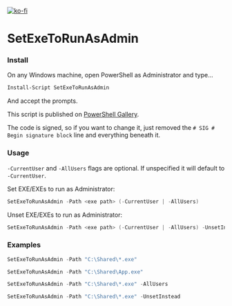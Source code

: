 [![ko-fi](https://ko-fi.com/img/githubbutton_sm.svg)](https://ko-fi.com/asheroto)

# SetExeToRunAsAdmin

### Install

On any Windows machine, open PowerShell as Administrator and type...

```powershell
Install-Script SetExeToRunAsAdmin
```

And accept the prompts.

This script is published on [PowerShell Gallery](https://www.powershellgallery.com/packages/SetExeToRunAsAdmin).

The code is signed, so if you want to change it, just removed the `# SIG # Begin signature block` line and everything beneath it.

### Usage

```-CurrentUser``` and ```-AllUsers``` flags are optional. If unspecified it will default to ```-CurrentUser```.

Set EXE/EXEs to run as Administrator:

```powershell
SetExeToRunAsAdmin -Path <exe path> (-CurrentUser | -AllUsers)
```

Unset EXE/EXEs to run as Administrator:

```powershell
SetExeToRunAsAdmin -Path <exe path> (-CurrentUser | -AllUsers) -UnsetInstead
```

### Examples

```powershell
SetExeToRunAsAdmin -Path "C:\Shared\*.exe"

SetExeToRunAsAdmin -Path "C:\Shared\App.exe"

SetExeToRunAsAdmin -Path "C:\Shared\*.exe" -AllUsers

SetExeToRunAsAdmin -Path "C:\Shared\*.exe" -UnsetInstead
```
